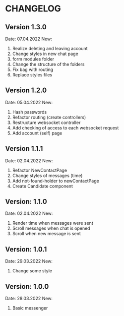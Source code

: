 # CHANGELOG

## Version 1.3.0

Date: 07.04.2022
New:
1) Realize deleting and leaving account
2) Change styles in new chat page
3) form modules folder
4) Change the structure of the folders
5) Fix bag with routing
6) Replace styles files

## Version 1.2.0

Date: 05.04.2022
New:
1) Hash passwords
2) Refactor routing (create controllers)
3) Restructure websocket controller
4) Add checking of access to each websocket request
5) Add account (self) page

## Version 1.1.1

Date: 02.04.2022
New:
1) Refactor NewContactPage 
2) Change styles of messages (time)
3) Add not-found-holder to newContactPage
4) Create Candidate component

## Version: 1.1.0

Date: 02.04.2022
New:
1) Render time when messages were sent
2) Scroll messages when chat is opened
3) Scroll when new message is sent

## Version: 1.0.1

Date: 29.03.2022
New:
1) Change some style

## Version: 1.0.0

Date: 28.03.2022
New: 
1) Basic messenger